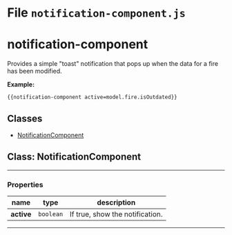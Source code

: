 # File `notification-component.js`


notification-component
========

Provides a simple "toast" notification that pops up when the data for a fire has been modified.

**Example:**
```
{{notification-component active=model.fire.isOutdated}}
```

## Classes
* [NotificationComponent](#class-NotificationComponent)

## Class: NotificationComponent

***

### Properties

| name | type | description |
|------|------|-------------|
| **active** | `boolean` | If true, show the notification. |

***


